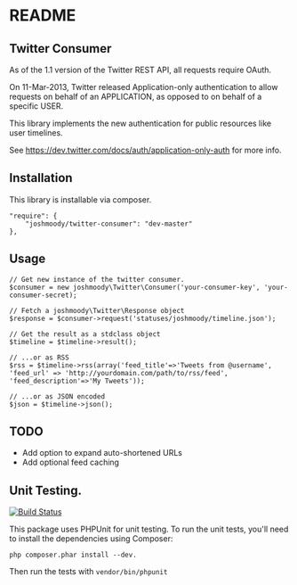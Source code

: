 # README

## Twitter Consumer

As of the 1.1 version of the Twitter REST API, all requests require OAuth.

On 11-Mar-2013, Twitter released Application-only authentication to allow requests on behalf of an APPLICATION, as opposed to on behalf of a specific USER.

This library implements the new authentication for public resources like user timelines.

See https://dev.twitter.com/docs/auth/application-only-auth for more info.

## Installation
This library is installable via composer.

    "require": {
        "joshmoody/twitter-consumer": "dev-master"
    },

## Usage

	// Get new instance of the twitter consumer.
	$consumer = new joshmoody\Twitter\Consumer('your-consumer-key', 'your-consumer-secret);
	
	// Fetch a joshmoody\Twitter\Response object
	$response = $consumer->request('statuses/joshmoody/timeline.json');
	
	// Get the result as a stdclass object
	$timeline = $timeline->result();
	
	// ...or as RSS
	$rss = $timeline->rss(array('feed_title'=>'Tweets from @username', 'feed_url' => 'http://yourdomain.com/path/to/rss/feed', 'feed_description'=>'My Tweets'));
	
	// ...or as JSON encoded
	$json = $timeline->json();

## TODO 
* Add option to expand auto-shortened URLs
* Add optional feed caching

## Unit Testing.

[![Build Status](https://travis-ci.org/joshmoody/twitter-consumer.png?branch=master)](https://travis-ci.org/joshmoody/twitter-consumer)

This package uses PHPUnit for unit testing. To run the unit tests, you'll need to install the dependencies using Composer:

	php composer.phar install --dev.

Then run the tests with `vendor/bin/phpunit`